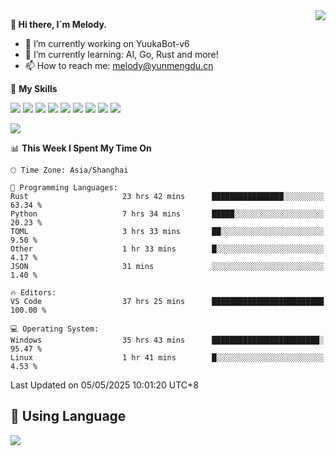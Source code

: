 <a href="#">
  <img align="right" src="https://github-readme-stats.vercel.app/api?username=melodyyuuka&count_private=true&show_icons=true" />
</a>

**👋 Hi there, I`m Melody.**

- 🔭 I’m currently working on YuukaBot-v6
- 🌱 I’m currently learning: AI, Go, Rust and more!
- 📫 How to reach me: melody@yunmengdu.cn

🌟 **My Skills** 

![](https://img.shields.io/badge/-Python-3e74a2?style=flat-square&logo=Python&logoColor=fff)
![](https://img.shields.io/badge/-Java-007396?style=flat-square&logo=OpenJDK&logoColor=fff)
![](https://img.shields.io/badge/-Node.js-339933?style=flat-square&logo=Node.js&logoColor=fff)
![](https://img.shields.io/badge/-Git-f05032?style=flat-square&logo=git&logoColor=fff)
![](https://img.shields.io/badge/-PostgreSQL-4169e1?style=flat-square&logo=PostgreSQL&logoColor=fff)
![](https://img.shields.io/badge/-Rust-000000?style=flat-square&logo=rust&logoColor=fff)
![](https://img.shields.io/badge/-VSCode-007acc?style=flat-square&logo=Visual-Studio-Code&logoColor=fff)
![](https://img.shields.io/badge/-FastAPI-009688?style=flat-square&logo=FastAPI&logoColor=fff)
![](https://img.shields.io/badge/-Linux-000000?style=flat-square&logo=Linux&logoColor=fff)


![](https://wakatime.com/badge/user/fa6dc0e2-47c5-4d2d-ae45-69fec6f2122c.svg)

<!--START_SECTION:waka-->
📊 **This Week I Spent My Time On** 

```text
🕑︎ Time Zone: Asia/Shanghai

💬 Programming Languages: 
Rust                     23 hrs 42 mins      ████████████████░░░░░░░░░   63.34 % 
Python                   7 hrs 34 mins       █████░░░░░░░░░░░░░░░░░░░░   20.23 % 
TOML                     3 hrs 33 mins       ██░░░░░░░░░░░░░░░░░░░░░░░    9.50 % 
Other                    1 hr 33 mins        █░░░░░░░░░░░░░░░░░░░░░░░░    4.17 % 
JSON                     31 mins             ░░░░░░░░░░░░░░░░░░░░░░░░░    1.40 % 

🔥 Editors: 
VS Code                  37 hrs 25 mins      █████████████████████████   100.00 % 

💻 Operating System: 
Windows                  35 hrs 43 mins      ████████████████████████░   95.47 % 
Linux                    1 hr 41 mins        █░░░░░░░░░░░░░░░░░░░░░░░░    4.53 % 
```


 Last Updated on 05/05/2025 10:01:20 UTC+8
<!--END_SECTION:waka-->

## 🥰 **Using Language**

![](https://github-readme-stats.vercel.app/api/wakatime?username=MelodyYuyuko&layout=compact&hide_border=true)
